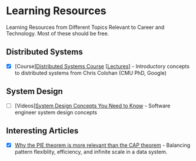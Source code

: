 # Learning Resources
Learning Resources from Different Topics Relevant to Career and Technology. Most of these should be free.

## Distributed Systems
- [x] [Course][Distributed Systems Course](https://www.distributedsystemscourse.com/) [[Lectures](https://www.youtube.com/playlist?list=PLOE1GTZ5ouRPbpTnrZ3Wqjamfwn_Q5Y9A)] - Introductory concepts to distributed systems from Chris Colohan (CMU PhD, Google)

## System Design
- [ ] [Videos][System Design Concepts You Need to Know](https://www.youtube.com/playlist?list=PL9nWRykSBSFjU7UGR37SFfOb1oMYLNhag) - Software engineer system design concepts

## Interesting Articles
- [x] [Why the PIE theorem is more relevant than the CAP theorem](https://www.alexdebrie.com/posts/choosing-a-database-with-pie/) - Balancing pattern flexiblity, efficiency, and infinite scale in a data system.
